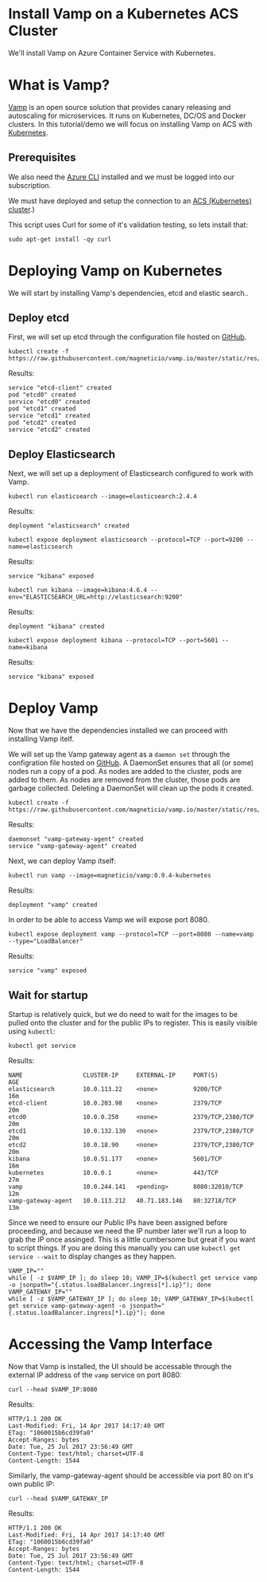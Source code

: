 # Install Vamp on a Kubernetes ACS Cluster

We'll install Vamp on Azure Container Service with Kubernetes.

# What is Vamp?

[Vamp](http://vamp.io) is an open source solution that provides canary releasing and
autoscaling for microservices. It runs on Kubernetes, DC/OS and Docker
clusters. In this tutorial/demo we will focus on installing Vamp on
ACS with [Kubernetes](https://kubernetes.io).

## Prerequisites

We also need the [Azure CLI](../../../azure/login/README.md) installed
and we must be logged into our subscription.

We must have deployed and setup the connection to an [ACS (Kubernetes)
cluster](../../../kubernetes/proxy/README.md).)

This script uses Curl for some of it's validation testing, so lets
install that:

```
sudo apt-get install -qy curl
```

# Deploying Vamp on Kubernetes

We will start by installing Vamp's dependencies, etcd and elastic
search..

## Deploy etcd

First, we will set up etcd through the configuration file hosted
on
[GitHub](https://raw.githubusercontent.com/magneticio/vamp.io/master/static/res/v0.9.4/etcd.yml).

```
kubectl create -f https://raw.githubusercontent.com/magneticio/vamp.io/master/static/res/v0.9.4/etcd.yml
```

Results:

```
service "etcd-client" created
pod "etcd0" created
service "etcd0" created
pod "etcd1" created
service "etcd1" created
pod "etcd2" created
service "etcd2" created
```

## Deploy Elasticsearch

Next, we will set up a deployment of Elasticsearch configured to work
with Vamp.

```
kubectl run elasticsearch --image=elasticsearch:2.4.4
```

Results:

```
deployment "elasticsearch" created
```

```
kubectl expose deployment elasticsearch --protocol=TCP --port=9200 --name=elasticsearch
```

Results:

```
service "kibana" exposed
```

```
kubectl run kibana --image=kibana:4.6.4 --env="ELASTICSEARCH_URL=http://elasticsearch:9200"
```

Results:

```
deployment "kibana" created
```

```
kubectl expose deployment kibana --protocol=TCP --port=5601 --name=kibana
```

Results:

```
service "kibana" exposed
```

# Deploy Vamp

Now that we have the dependencies installed we can proceed with
installing Vamp itelf.

We will set up the Vamp gateway agent as a `daemon set` through the
configration file hosted
on
[GitHub](https://raw.githubusercontent.com/magneticio/vamp.io/master/static/res/v0.9.4/vga.yml). A
DaemonSet ensures that all (or some) nodes run a copy of a pod. As
nodes are added to the cluster, pods are added to them. As nodes are
removed from the cluster, those pods are garbage collected. Deleting a
DaemonSet will clean up the pods it created.

```
kubectl create -f https://raw.githubusercontent.com/magneticio/vamp.io/master/static/res/v0.9.4/vga.yml
```

Results:

```
daemonset "vamp-gateway-agent" created
service "vamp-gateway-agent" created
```

Next, we can deploy Vamp itself:

```
kubectl run vamp --image=magneticio/vamp:0.9.4-kubernetes
```

Results:

```
deployment "vamp" created
```


In order to be able to access Vamp we will expose port 8080.

```
kubectl expose deployment vamp --protocol=TCP --port=8080 --name=vamp --type="LoadBalancer"
```

Results:

```
service "vamp" exposed
```

## Wait for startup

Startup is relatively quick, but we do need to wait for the images to
be pulled onto the cluster and for the public IPs to register. This is
easily visible using `kubectl`:

```
kubectl get service
```

Results:

```
NAME                 CLUSTER-IP     EXTERNAL-IP     PORT(S)             AGE
elasticsearch        10.0.113.22    <none>          9200/TCP            16m
etcd-client          10.0.203.98    <none>          2379/TCP            20m
etcd0                10.0.0.250     <none>          2379/TCP,2380/TCP   20m
etcd1                10.0.132.130   <none>          2379/TCP,2380/TCP   20m
etcd2                10.0.18.90     <none>          2379/TCP,2380/TCP   20m
kibana               10.0.51.177    <none>          5601/TCP            16m
kubernetes           10.0.0.1       <none>          443/TCP             27m
vamp                 10.0.244.141   <pending>       8080:32010/TCP      12m
vamp-gateway-agent   10.0.113.212   40.71.183.146   80:32718/TCP        13m
```

Since we need to ensure our Public IPs have been assigned before
proceeding, and because we need the IP number later we'll run a loop
to grab the IP once assinged. This is a little cumbersome but great if
you want to script things. If you are doing this manually you can use
`kubectl get service --wait` to display changes as they happen.

```
VAMP_IP=""
while [ -z $VAMP_IP ]; do sleep 10; VAMP_IP=$(kubectl get service vamp -o jsonpath="{.status.loadBalancer.ingress[*].ip}"); done
VAMP_GATEWAY_IP=""
while [ -z $VAMP_GATEWAY_IP ]; do sleep 10; VAMP_GATEWAY_IP=$(kubectl get service vamp-gateway-agent -o jsonpath="{.status.loadBalancer.ingress[*].ip}"); done
```


# Accessing the Vamp Interface

Now that Vamp is installed, the UI should be accessable through the
external IP address of the `vamp` service on port 8080:

```
curl --head $VAMP_IP:8080
```

Results:

```
HTTP/1.1 200 OK
Last-Modified: Fri, 14 Apr 2017 14:17:40 GMT
ETag: "1060015b6cd39fa0"
Accept-Ranges: bytes
Date: Tue, 25 Jul 2017 23:56:49 GMT
Content-Type: text/html; charset=UTF-8
Content-Length: 1544
```

Similarly, the vamp-gateway-agent should be accessible via port 80 on
it's own public IP:

```
curl --head $VAMP_GATEWAY_IP
```

Results:

```
HTTP/1.1 200 OK
Last-Modified: Fri, 14 Apr 2017 14:17:40 GMT
ETag: "1060015b6cd39fa0"
Accept-Ranges: bytes
Date: Tue, 25 Jul 2017 23:56:49 GMT
Content-Type: text/html; charset=UTF-8
Content-Length: 1544
```

